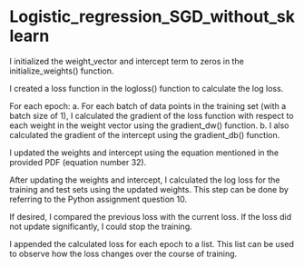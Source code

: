 # Logistic_regression_SGD_without_sklearn
I initialized the weight_vector and intercept term to zeros in the initialize_weights() function.

I created a loss function in the logloss() function to calculate the log loss.

For each epoch:
a. For each batch of data points in the training set (with a batch size of 1), I calculated the gradient of the loss function with respect to each weight in the weight vector using the gradient_dw() function.
b. I also calculated the gradient of the intercept using the gradient_db() function.

I updated the weights and intercept using the equation mentioned in the provided PDF (equation number 32).

After updating the weights and intercept, I calculated the log loss for the training and test sets using the updated weights. This step can be done by referring to the Python assignment question 10.

If desired, I compared the previous loss with the current loss. If the loss did not update significantly, I could stop the training.

I appended the calculated loss for each epoch to a list. This list can be used to observe how the loss changes over the course of training.
